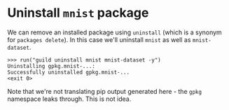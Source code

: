 # Uninstall `mnist` package

We can remove an installed package using `uninstall` (which is a
synonym for `packages delete`). In this case we'll uninstall `mnist`
as well as `mnist-dataset`.

    >>> run("guild uninstall mnist mnist-dataset -y")
    Uninstalling gpkg.mnist-...:
    Successfully uninstalled gpkg.mnist-...
    <exit 0>

Note that we're not translating pip output generated here - the `gpkg`
namespace leaks through. This is not idea.
